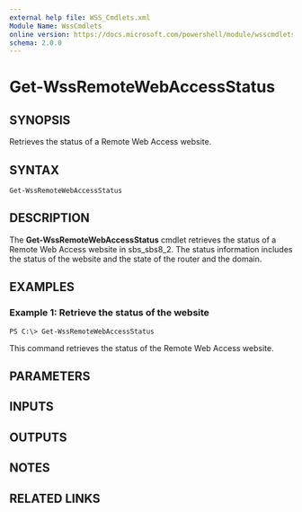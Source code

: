 ```yaml
---
external help file: WSS_Cmdlets.xml
Module Name: WssCmdlets
online version: https://docs.microsoft.com/powershell/module/wsscmdlets/get-wssremotewebaccessstatus?view=windowsserver2012-ps&wt.mc_id=ps-gethelp
schema: 2.0.0
---
```


# Get-WssRemoteWebAccessStatus

## SYNOPSIS
Retrieves the status of a Remote Web Access website.

## SYNTAX

```
Get-WssRemoteWebAccessStatus
```

## DESCRIPTION
The **Get-WssRemoteWebAccessStatus** cmdlet retrieves the status of a Remote Web Access website in sbs_sbs8_2.
The status information includes the status of the website and the state of the router and the domain.

## EXAMPLES

### Example 1: Retrieve the status of the website
```
PS C:\> Get-WssRemoteWebAccessStatus
```

This command retrieves the status of the Remote Web Access website.

## PARAMETERS

## INPUTS

## OUTPUTS

## NOTES

## RELATED LINKS



